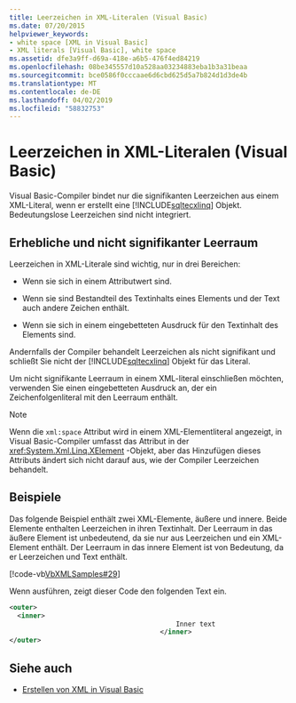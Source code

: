 ```yaml
---
title: Leerzeichen in XML-Literalen (Visual Basic)
ms.date: 07/20/2015
helpviewer_keywords:
- white space [XML in Visual Basic]
- XML literals [Visual Basic], white space
ms.assetid: dfe3a9ff-d69a-418e-a6b5-476f4ed84219
ms.openlocfilehash: 08be345557d10a528aa03234883eba1b3a31beaa
ms.sourcegitcommit: bce0586f0cccaae6d6cbd625d5a7b824d1d3de4b
ms.translationtype: MT
ms.contentlocale: de-DE
ms.lasthandoff: 04/02/2019
ms.locfileid: "58832753"
---
```

# <a name="white-space-in-xml-literals-visual-basic"></a>Leerzeichen in XML-Literalen (Visual Basic)
Visual Basic-Compiler bindet nur die signifikanten Leerzeichen aus einem XML-Literal, wenn er erstellt eine [!INCLUDE[sqltecxlinq](~/includes/sqltecxlinq-md.md)] Objekt. Bedeutungslose Leerzeichen sind nicht integriert.  
  
## <a name="significant-and-insignificant-white-space"></a>Erhebliche und nicht signifikanter Leerraum  
 Leerzeichen in XML-Literale sind wichtig, nur in drei Bereichen:  
  
-   Wenn sie sich in einem Attributwert sind.  
  
-   Wenn sie sind Bestandteil des Textinhalts eines Elements und der Text auch andere Zeichen enthält.  
  
-   Wenn sie sich in einem eingebetteten Ausdruck für den Textinhalt des Elements sind.  
  
 Andernfalls der Compiler behandelt Leerzeichen als nicht signifikant und schließt Sie nicht der [!INCLUDE[sqltecxlinq](~/includes/sqltecxlinq-md.md)] Objekt für das Literal.  
  
 Um nicht signifikante Leerraum in einem XML-literal einschließen möchten, verwenden Sie einen eingebetteten Ausdruck an, der ein Zeichenfolgenliteral mit den Leerraum enthält.  
  
> [!NOTE]
>  Wenn die `xml:space` Attribut wird in einem XML-Elementliteral angezeigt, in Visual Basic-Compiler umfasst das Attribut in der <xref:System.Xml.Linq.XElement> -Objekt, aber das Hinzufügen dieses Attributs ändert sich nicht darauf aus, wie der Compiler Leerzeichen behandelt.  
  
## <a name="examples"></a>Beispiele  
 Das folgende Beispiel enthält zwei XML-Elemente, äußere und innere. Beide Elemente enthalten Leerzeichen in ihren Textinhalt. Der Leerraum in das äußere Element ist unbedeutend, da sie nur aus Leerzeichen und ein XML-Element enthält. Der Leerraum in das innere Element ist von Bedeutung, da er Leerzeichen und Text enthält.  
  
 [!code-vb[VbXMLSamples#29](~/samples/snippets/visualbasic/VS_Snippets_VBCSharp/VbXMLSamples/VB/XMLSamples13.vb#29)]  
  
 Wenn ausführen, zeigt dieser Code den folgenden Text ein.  
  
```xml  
<outer>  
  <inner>  
                                          Inner text  
                                      </inner>  
</outer>  
```  
  
## <a name="see-also"></a>Siehe auch

- [Erstellen von XML in Visual Basic](../../../../visual-basic/programming-guide/language-features/xml/creating-xml.md)
